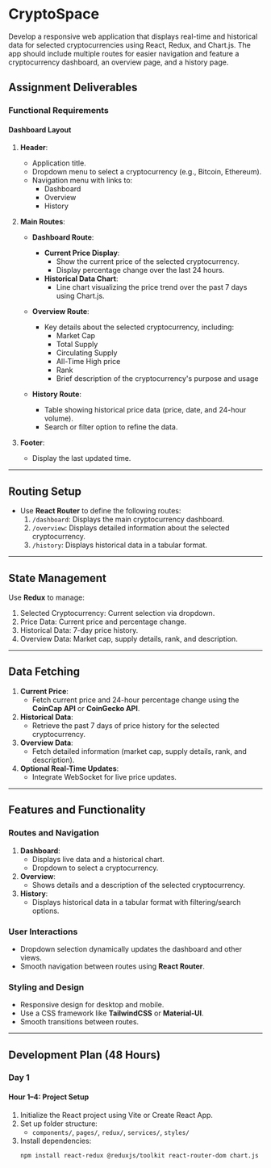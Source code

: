 # CryptoSpace
Develop a responsive web application that displays real-time and historical data for selected cryptocurrencies using React, Redux, and Chart.js. The app should include multiple routes for easier navigation and feature a cryptocurrency dashboard, an overview page, and a history page.

## Assignment Deliverables  

### Functional Requirements  
#### **Dashboard Layout**  
1. **Header**:  
   - Application title.  
   - Dropdown menu to select a cryptocurrency (e.g., Bitcoin, Ethereum).  
   - Navigation menu with links to:  
     - Dashboard  
     - Overview  
     - History  

2. **Main Routes**:  
   - **Dashboard Route**:  
     - **Current Price Display**:  
       - Show the current price of the selected cryptocurrency.  
       - Display percentage change over the last 24 hours.  
     - **Historical Data Chart**:  
       - Line chart visualizing the price trend over the past 7 days using Chart.js.  

   - **Overview Route**:  
     - Key details about the selected cryptocurrency, including:  
       - Market Cap  
       - Total Supply  
       - Circulating Supply  
       - All-Time High price  
       - Rank  
       - Brief description of the cryptocurrency's purpose and usage  

   - **History Route**:  
     - Table showing historical price data (price, date, and 24-hour volume).  
     - Search or filter option to refine the data.  

3. **Footer**:  
   - Display the last updated time.  

---

## Routing Setup  
- Use **React Router** to define the following routes:  
  1. `/dashboard`: Displays the main cryptocurrency dashboard.  
  2. `/overview`: Displays detailed information about the selected cryptocurrency.  
  3. `/history`: Displays historical data in a tabular format.  

---

## State Management  
Use **Redux** to manage:  
1. Selected Cryptocurrency: Current selection via dropdown.  
2. Price Data: Current price and percentage change.  
3. Historical Data: 7-day price history.  
4. Overview Data: Market cap, supply details, rank, and description.  

---

## Data Fetching  
1. **Current Price**:  
   - Fetch current price and 24-hour percentage change using the **CoinCap API** or **CoinGecko API**.  
2. **Historical Data**:  
   - Retrieve the past 7 days of price history for the selected cryptocurrency.  
3. **Overview Data**:  
   - Fetch detailed information (market cap, supply details, rank, and description).  
4. **Optional Real-Time Updates**:  
   - Integrate WebSocket for live price updates.  

---

## Features and Functionality  

### **Routes and Navigation**  
1. **Dashboard**:  
   - Displays live data and a historical chart.  
   - Dropdown to select a cryptocurrency.  
2. **Overview**:  
   - Shows details and a description of the selected cryptocurrency.  
3. **History**:  
   - Displays historical data in a tabular format with filtering/search options.  

### **User Interactions**  
- Dropdown selection dynamically updates the dashboard and other views.  
- Smooth navigation between routes using **React Router**.  

### **Styling and Design**  
- Responsive design for desktop and mobile.  
- Use a CSS framework like **TailwindCSS** or **Material-UI**.  
- Smooth transitions between routes.  

---

## Development Plan (48 Hours)  

### **Day 1**  
#### **Hour 1–4**: Project Setup  
1. Initialize the React project using Vite or Create React App.  
2. Set up folder structure:  
   - `components/`, `pages/`, `redux/`, `services/`, `styles/`  
3. Install dependencies:  
   ```bash  
   npm install react-redux @reduxjs/toolkit react-router-dom chart.js react-chartjs-2 axios tailwindcss  


